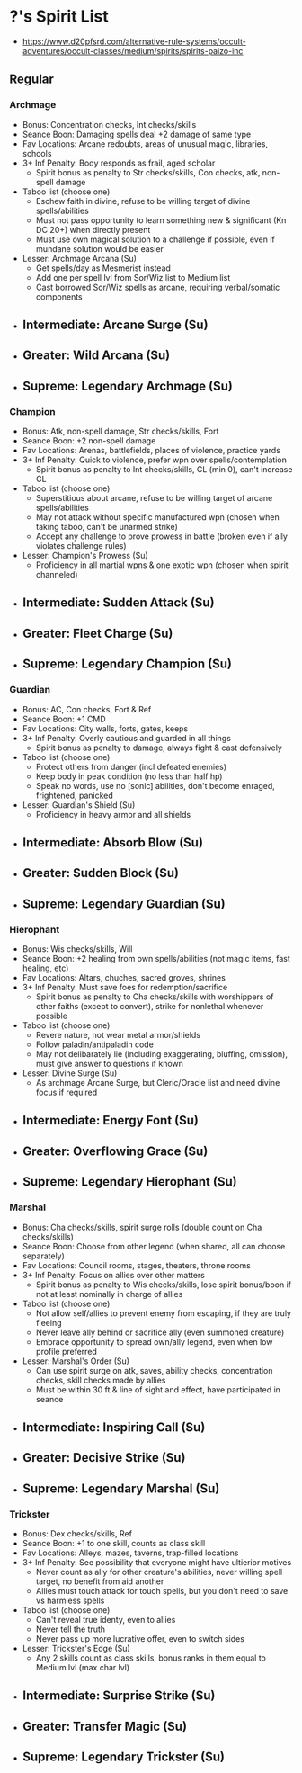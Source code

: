 # ?'s Spirit List
- https://www.d20pfsrd.com/alternative-rule-systems/occult-adventures/occult-classes/medium/spirits/spirits-paizo-inc

## Regular
### Archmage
- Bonus: Concentration checks, Int checks/skills
- Seance Boon: Damaging spells deal +2 damage of same type
- Fav Locations: Arcane redoubts, areas of unusual magic, libraries, schools
- 3+ Inf Penalty: Body responds as frail, aged scholar
    - Spirit bonus as penalty to Str checks/skills, Con checks, atk, non-spell damage
- Taboo list (choose one)
    - Eschew faith in divine, refuse to be willing target of divine spells/abilities
    - Must not pass opportunity to learn something new & significant (Kn DC 20+) when directly present
    - Must use own magical solution to a challenge if possible, even if mundane solution would be easier
- Lesser: Archmage Arcana (Su)
    - Get spells/day as Mesmerist instead
    - Add one per spell lvl from Sor/Wiz list to Medium list
    - Cast borrowed Sor/Wiz spells as arcane, requiring verbal/somatic components
- Intermediate: Arcane Surge (Su)
    - 
- Greater: Wild Arcana (Su)
    - 
- Supreme: Legendary Archmage (Su)
    - 

### Champion
- Bonus: Atk, non-spell damage, Str checks/skills, Fort
- Seance Boon: +2 non-spell damage
- Fav Locations: Arenas, battlefields, places of violence, practice yards
- 3+ Inf Penalty: Quick to violence, prefer wpn over spells/contemplation
    - Spirit bonus as penalty to Int checks/skills, CL (min 0), can't increase CL
- Taboo list (choose one)
    - Superstitious about arcane, refuse to be willing target of arcane spells/abilities
    - May not attack without specific manufactured wpn (chosen when taking taboo, can't be unarmed strike)
    - Accept any challenge to prove prowess in battle (broken even if ally violates challenge rules)
- Lesser: Champion's Prowess (Su)
    -  Proficiency in all martial wpns & one exotic wpn (chosen when spirit channeled)
- Intermediate: Sudden Attack (Su)
    - 
- Greater: Fleet Charge (Su)
    - 
- Supreme: Legendary Champion (Su)
    - 

### Guardian
- Bonus: AC, Con checks, Fort & Ref
- Seance Boon: +1 CMD
- Fav Locations: City walls, forts, gates, keeps
- 3+ Inf Penalty: Overly cautious and guarded in all things
    - Spirit bonus as penalty to damage, always fight & cast defensively
- Taboo list (choose one)
    - Protect others from danger (incl defeated enemies)
    - Keep body in peak condition (no less than half hp)
    - Speak no words, use no [sonic] abilities, don't become enraged, frightened, panicked
- Lesser: Guardian's Shield (Su)
    -  Proficiency in heavy armor and all shields
- Intermediate: Absorb Blow (Su)
    - 
- Greater: Sudden Block (Su)
    - 
- Supreme: Legendary Guardian (Su)
    - 

### Hierophant
- Bonus: Wis checks/skills, Will
- Seance Boon: +2 healing from own spells/abilities (not magic items, fast healing, etc)
- Fav Locations: Altars, chuches, sacred groves, shrines
- 3+ Inf Penalty: Must save foes for redemption/sacrifice
    - Spirit bonus as penalty to Cha checks/skills with worshippers of other faiths (except to convert), strike for nonlethal whenever possible
- Taboo list (choose one)
    - Revere nature, not wear metal armor/shields
    - Follow paladin/antipaladin code
    - May not delibarately lie (including exaggerating, bluffing, omission), must give answer to questions if known
- Lesser: Divine Surge (Su)
    -  As archmage Arcane Surge, but Cleric/Oracle list and need divine focus if required
- Intermediate: Energy Font (Su)
    - 
- Greater: Overflowing Grace (Su)
    - 
- Supreme: Legendary Hierophant (Su)
    - 

### Marshal
- Bonus: Cha checks/skills, spirit surge rolls (double count on Cha checks/skills)
- Seance Boon: Choose from other legend (when shared, all can choose separately)
- Fav Locations: Council rooms, stages, theaters, throne rooms
- 3+ Inf Penalty: Focus on allies over other matters
    - Spirit bonus as penalty to Wis checks/skills, lose spirit bonus/boon if not at least nominally in charge of allies
- Taboo list (choose one)
    - Not allow self/allies to prevent enemy from escaping, if they are truly fleeing
    - Never leave ally behind or sacrifice ally (even summoned creature)
    - Embrace opportunity to spread own/ally legend, even when low profile preferred
- Lesser: Marshal's Order (Su)
    - Can use spirit surge on atk, saves, ability checks, concentration checks, skill checks made by allies
    - Must be within 30 ft & line of sight and effect, have participated in seance
- Intermediate: Inspiring Call (Su)
    - 
- Greater: Decisive Strike (Su)
    - 
- Supreme: Legendary Marshal (Su)
    - 

### Trickster
- Bonus: Dex checks/skills, Ref
- Seance Boon: +1 to one skill, counts as class skill
- Fav Locations: Alleys, mazes, taverns, trap-filled locations
- 3+ Inf Penalty: See possibility that everyone might have ultierior motives
    - Never count as ally for other creature's abilities, never willing spell target, no benefit from aid another
    - Allies must touch attack for touch spells, but you don't need to save vs harmless spells
- Taboo list (choose one)
    - Can't reveal true identy, even to allies
    - Never tell the truth
    - Never pass up more lucrative offer, even to switch sides
- Lesser: Trickster's Edge (Su)
    - Any 2 skills count as class skills, bonus ranks in them equal to Medium lvl (max char lvl)
- Intermediate: Surprise Strike (Su)
    - 
- Greater: Transfer Magic (Su)
    - 
- Supreme: Legendary Trickster (Su)
    - 
